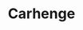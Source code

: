 ---
title: Carhenge
tags: john
image: /files/john/Carhenge_2000.jpg
imageBase: Carhenge
alt: Black and white photo of Carhenge in Alliance, Nebraska.
width: 2000
height: 1333
imageDate: August 2015
location: Alliance, NE
camera: Canon T3i
metaDescription: Black and white photo of Carhenge in Alliance, Nebraska.
---